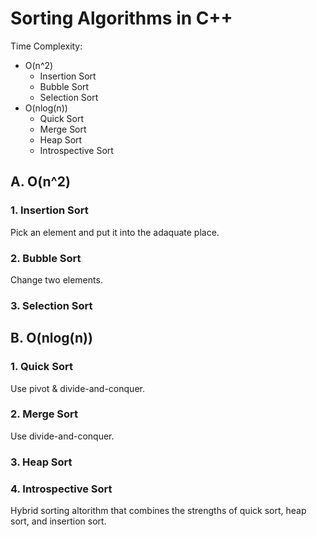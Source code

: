# Sorting Algorithms in C++
Time Complexity:
* O(n^2)
  * Insertion Sort
  * Bubble Sort
  * Selection Sort
* O(nlog(n))
  * Quick Sort
  * Merge Sort
  * Heap Sort
  * Introspective Sort

## A. O(n^2)
### 1. Insertion Sort
Pick an element and put it into the adaquate place.

### 2. Bubble Sort
Change two elements.

### 3. Selection Sort

## B. O(nlog(n))
### 1. Quick Sort
Use pivot & divide-and-conquer.


### 2. Merge Sort
Use divide-and-conquer.

### 3. Heap Sort

### 4. Introspective Sort
Hybrid sorting altorithm that combines the strengths of quick sort, heap sort, and insertion sort.
